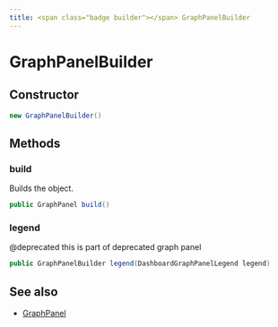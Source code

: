 ```yaml
---
title: <span class="badge builder"></span> GraphPanelBuilder
---
```

# <span class="badge builder"></span> GraphPanelBuilder

## Constructor

```java
new GraphPanelBuilder()
```
## Methods

### <span class="badge object-method"></span> build

Builds the object.

```java
public GraphPanel build()
```

### <span class="badge object-method"></span> legend

@deprecated this is part of deprecated graph panel

```java
public GraphPanelBuilder legend(DashboardGraphPanelLegend legend)
```

## See also

 * <span class="badge object-type-class"></span> [GraphPanel](./object-GraphPanel.md)

